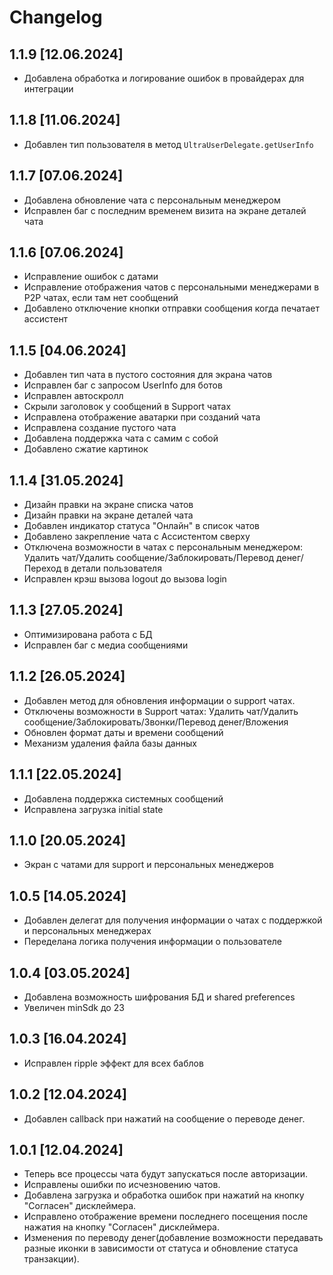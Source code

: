 # Changelog

## 1.1.9 [12.06.2024]

- Добавлена обработка и логирование ошибок в провайдерах для интеграции

## 1.1.8 [11.06.2024]

- Добавлен тип пользователя в метод `UltraUserDelegate.getUserInfo`

## 1.1.7 [07.06.2024]

- Добавлена обновление чата с персональным менеджером
- Исправлен баг с последним временем визита на экране деталей чата

## 1.1.6 [07.06.2024]

- Исправление ошибок с датами
- Исправление отображения чатов с персональными менеджерами в P2P чатах, если там нет сообщений
- Добавлено отключение кнопки отправки сообщения когда печатает ассистент

## 1.1.5 [04.06.2024]

- Добавлен тип чата в пустого состояния для экрана чатов
- Исправлен баг с запросом UserInfo для ботов
- Исправлен автоскролл
- Скрыли заголовок у сообщений в Support чатах
- Исправлена отображение аватарки при созданий чата
- Исправлена создание пустого чата
- Добавлена поддержка чата с самим с собой
- Добавлено сжатие картинок

## 1.1.4 [31.05.2024]

- Дизайн правки на экране списка чатов
- Дизайн правки на экране деталей чата
- Добавлен индикатор статуса "Онлайн" в список чатов
- Добавлено закрепление чата с Ассистентом сверху
- Отключена возможности в чатах с персональным менеджером: Удалить чат/Удалить сообщение/Заблокировать/Перевод денег/
  Переход в детали пользователя
- Исправлен крэш вызова logout до вызова login

## 1.1.3 [27.05.2024]

- Оптимизирована работа с БД
- Исправлен баг с медиа сообщениями

## 1.1.2 [26.05.2024]

- Добавлен метод для обновления информации о support чатах.
- Отключены возможности в Support чатах: Удалить чат/Удалить сообщение/Заблокировать/Звонки/Перевод денег/Вложения
- Обновлен формат даты и времени сообщений
- Механизм удаления файла базы данных

## 1.1.1 [22.05.2024]

- Добавлена поддержка системных сообщений
- Исправлена загрузка initial state

## 1.1.0 [20.05.2024]

- Экран с чатами для support и персональных менеджеров

## 1.0.5 [14.05.2024]

- Добавлен делегат для получения информации о чатах с поддержкой и персональных менеджерах
- Переделана логика получения информации о пользователе

## 1.0.4 [03.05.2024]

- Добавлена возможность шифрования БД и shared preferences
- Увеличен minSdk до 23

## 1.0.3 [16.04.2024]

- Исправлен ripple эффект для всех баблов

## 1.0.2 [12.04.2024]

- Добавлен callback при нажатий на сообщение о переводе денег.

## 1.0.1 [12.04.2024]

- Теперь все процессы чата будут запускаться после авторизации.
- Исправлены ошибки по исчезновению чатов.
- Добавлена загрузка и обработка ошибок при нажатий на кнопку "Согласен" дисклеймера.
- Исправлено отображение времени последнего посещения после нажатия на кнопку "Согласен" дисклеймера.
- Изменения по переводу денег(добавление возможности передавать разные иконки в зависимости от статуса и обновление
  статуса транзакции).
